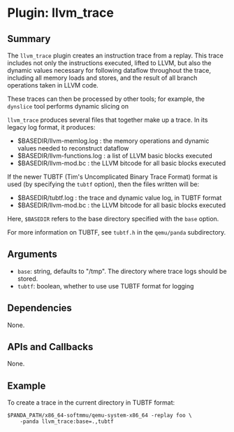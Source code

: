 Plugin: llvm_trace
===========

Summary
-------

The `llvm_trace` plugin creates an instruction trace from a replay. This trace includes not only the instructions executed, lifted to LLVM, but also the dynamic values necessary for following dataflow throughout the trace, including all memory loads and stores, and the result of all branch operations taken in LLVM code.

These traces can then be processed by other tools; for example, the `dynslice` tool performs dynamic slicing on

`llvm_trace` produces several files that together make up a trace. In its legacy log format, it produces:

* $BASEDIR/llvm-memlog.log : the memory operations and dynamic values needed to reconstruct dataflow
* $BASEDIR/llvm-functions.log : a list of LLVM basic blocks executed
* $BASEDIR/llvm-mod.bc : the LLVM bitcode for all basic blocks executed

If the newer TUBTF (Tim's Uncomplicated Binary Trace Format) format is used (by specifying the `tubtf` option), then the files written will be:

* $BASEDIR/tubtf.log : the trace and dynamic value log, in TUBTF format
* $BASEDIR/llvm-mod.bc : the LLVM bitcode for all basic blocks executed

Here, `$BASEDIR` refers to the base directory specified with the `base` option.

For more information on TUBTF, see `tubtf.h` in the `qemu/panda` subdirectory.

Arguments
---------

* `base`: string, defaults to "/tmp". The directory where trace logs should be stored.
* `tubtf`: boolean, whether to use use TUBTF format for logging

Dependencies
------------

None.

APIs and Callbacks
------------------

None.

Example
-------

To create a trace in the current directory in TUBTF format:

    $PANDA_PATH/x86_64-softmmu/qemu-system-x86_64 -replay foo \
        -panda llvm_trace:base=.,tubtf
